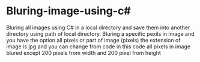 # Bluring-image-using-c#
Bluring all images using C# in a local directory and save them into another directory using path of local directory. Bluring a specific pexils in image and you have the option all pixels or part of image (pixels)
the extension of image is jpg and you can change from code 
in this code all pixels in image blured except 200 pixels from width and 200 pixel from height  
